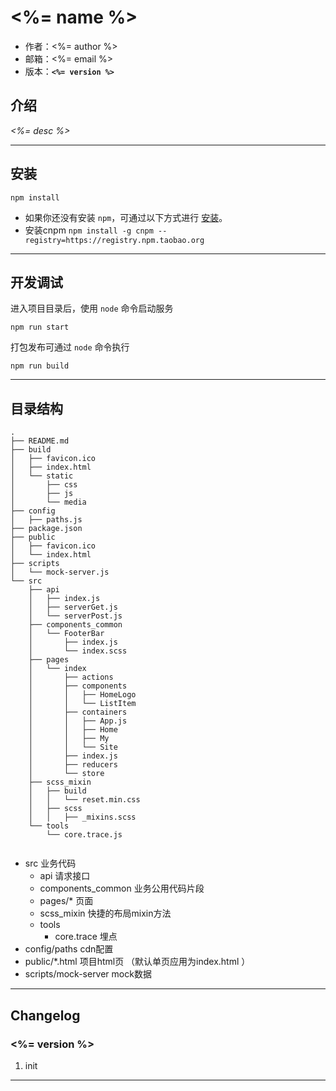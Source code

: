 # <%= name %>

* 作者：<%= author %>
* 邮箱：<%= email %>
* 版本：**`<%= version %>`**

## 介绍

_<%= desc %>_

---

## 安装

```
npm install
```

- 如果你还没有安装 `npm`，可通过以下方式进行 [安装](https://nodejs.org/en/download/)。
- 安装cnpm `npm install -g cnpm --registry=https://registry.npm.taobao.org`

---

## 开发调试

进入项目目录后，使用 `node` 命令启动服务

```
npm run start
```

打包发布可通过 `node` 命令执行

```
npm run build
```

---
## 目录结构

```
.
├── README.md
├── build
│   ├── favicon.ico
│   ├── index.html
│   └── static
│       ├── css
│       ├── js
│       └── media
├── config
│   ├── paths.js
├── package.json
├── public
│   ├── favicon.ico
│   └── index.html
├── scripts
│   └── mock-server.js
└── src
    ├── api
    │   ├── index.js
    │   ├── serverGet.js
    │   └── serverPost.js
    ├── components_common
    │   └── FooterBar
    │       ├── index.js
    │       └── index.scss
    ├── pages
    │   └── index
    │       ├── actions
    │       ├── components
    │       │   ├── HomeLogo
    │       │   └── ListItem
    │       ├── containers
    │       │   ├── App.js
    │       │   ├── Home
    │       │   ├── My
    │       │   └── Site
    │       ├── index.js
    │       ├── reducers
    │       └── store
    ├── scss_mixin
    │   ├── build
    │   │   └── reset.min.css
    │   ├── scss
    │   │   ├── _mixins.scss
    └── tools
        └── core.trace.js
        
```

- src 业务代码
    - api 请求接口
    - components_common 业务公用代码片段
    - pages/* 页面
    - scss_mixin 快捷的布局mixin方法
    - tools
        - core.trace 埋点
- config/paths cdn配置
- public/*.html 项目html页 （默认单页应用为index.html ） 
- scripts/mock-server mock数据

---

## Changelog

### <%= version %>
1. init

---
